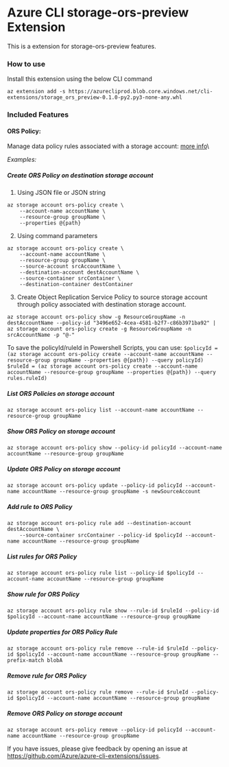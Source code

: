 # Azure CLI storage-ors-preview Extension #
This is a extension for storage-ors-preview features.

### How to use ###
Install this extension using the below CLI command
```
az extension add -s https://azurecliprod.blob.core.windows.net/cli-extensions/storage_ors_preview-0.1.0-py2.py3-none-any.whl
```

### Included Features
#### ORS Policy:
Manage data policy rules associated with a storage account: [more info](https://docs.microsoft.com/azure/storage/common/storage-lifecycle-managment-concepts)\

*Examples:*

##### Create ORS Policy on destination storage account
1. Using JSON file or JSON string
```
az storage account ors-policy create \
    --account-name accountName \
    --resource-group groupName \
    --properties @{path}
```
2. Using command parameters
```
az storage account ors-policy create \
    --account-name accountName \
    --resource-group groupName \
    --source-account srcAccountName \
    --destination-account destAccountName \
    --source-container srcContainer \
    --destination-container destContainer
```
3. Create Object Replication Service Policy to source storage account through policy associated with destination storage account.
```
az storage account ors-policy show -g ResourceGroupName -n destAccountName --policy-id "3496e652-4cea-4581-b2f7-c86b3971ba92" | az storage account ors-policy create -g ResourceGroupName -n srcAccountName -p "@-"
```

To save the policyId/ruleId in Powershell Scripts, you can use:
`$policyId = (az storage account ors-policy create --account-name accountName --resource-group groupName --properties @{path}) --query policyId)`
`$ruleId = (az storage account ors-policy create --account-name accountName --resource-group groupName --properties @{path}) --query rules.ruleId)`

##### List ORS Policies on storage account
```
az storage account ors-policy list --account-name accountName --resource-group groupName
```

##### Show ORS Policy on storage account
```
az storage account ors-policy show --policy-id policyId --account-name accountName --resource-group groupName
```

##### Update ORS Policy on storage account
```
az storage account ors-policy update --policy-id policyId --account-name accountName --resource-group groupName -s newSourceAccount
```

##### Add rule to ORS Policy
```
az storage account ors-policy rule add --destination-account destAccountName \
    --source-container srcContainer --policy-id $policyId --account-name accountName --resource-group groupName
```

##### List rules for ORS Policy
```
az storage account ors-policy rule list --policy-id $policyId --account-name accountName --resource-group groupName
```

##### Show rule for ORS Policy
```
az storage account ors-policy rule show --rule-id $ruleId --policy-id $policyId --account-name accountName --resource-group groupName
```

##### Update properties for ORS Policy Rule
```
az storage account ors-policy rule remove --rule-id $ruleId --policy-id $policyId --account-name accountName --resource-group groupName --prefix-match blobA
```

##### Remove rule for ORS Policy
```
az storage account ors-policy rule remove --rule-id $ruleId --policy-id $policyId --account-name accountName --resource-group groupName
```

##### Remove ORS Policy on storage account
```
az storage account ors-policy remove --policy-id policyId --account-name accountName --resource-group groupName
```


If you have issues, please give feedback by opening an issue at https://github.com/Azure/azure-cli-extensions/issues.
